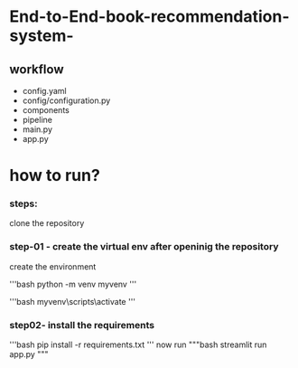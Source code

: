 # End-to-End-book-recommendation-system-

## workflow
- config.yaml
- config/configuration.py
- components
- pipeline
- main.py
- app.py

# how to run?
### steps:

clone the repository 

### step-01 - create the virtual env after openinig the repository

create the environment

'''bash
python -m venv myvenv
'''

'''bash
myvenv\scripts\activate
'''

### step02- install the requirements
'''bash
pip install -r  requirements.txt
'''
now run 
"""bash
streamlit run app.py
"""
